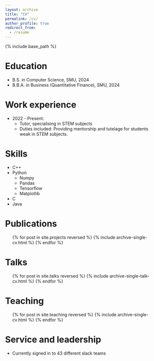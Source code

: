 ```yaml
---
layout: archive
title: "CV"
permalink: /cv/
author_profile: true
redirect_from:
  - /resume
---
```


{% include base_path %}

Education
======
* B.S. in Computer Science, SMU, 2024
* B.B.A. in Business (Quantitative Finance), SMU, 2024

Work experience
======

* 2022 - Present: 
  * Tutor, specialising in STEM subjects
  * Duties included: Providing mentorship and tutelage for students weak in STEM subjects.
  
Skills
======
* C++
* Python
  * Numpy
  * Pandas
  * Tensorflow
  * Matplotlib
* C
* Java

Publications
======
  <ul>{% for post in site.projects reversed %}
    {% include archive-single-cv.html %}
  {% endfor %}</ul>
  
Talks
======
  <ul>{% for post in site.talks reversed %}
    {% include archive-single-talk-cv.html  %}
  {% endfor %}</ul>
  
Teaching
======
  <ul>{% for post in site.teaching reversed %}
    {% include archive-single-cv.html %}
  {% endfor %}</ul>
  
Service and leadership
======
* Currently signed in to 43 different slack teams
